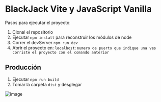 # BlackJack Vite y JavaScript Vanilla

Pasos para ejecutar el proyecto:
1. Clonal el repositorio
2. Ejecutar ```npm install``` para reconstruir los módulos de node
3. Correr el devServer ```npm run dev```
4. Abrir el proyecto en: ```localhost:numero de puerto que indique una ves corriste el proyecto con el comando anterior```

## Producción
1. Ejecutar ```npm run build```
2. Tomar la carpeta ```dist``` y desglegar

![image](https://user-images.githubusercontent.com/78166827/235817525-9a8b0276-60a7-47c1-ba8b-26e2806e037a.png)
